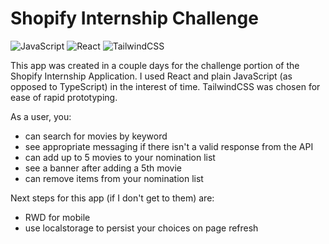 # Shopify Internship Challenge

<div>
<img alt="JavaScript" src="https://img.shields.io/badge/javascript-%23323330.svg?&style=for-the-badge&logo=javascript&logoColor=%23F7DF1E"/>
<img alt="React" src="https://img.shields.io/badge/react-%2320232a.svg?&style=for-the-badge&logo=react&logoColor=%2361DAFB"/>
<img alt="TailwindCSS" src="https://img.shields.io/badge/tailwindcss-%2338B2AC.svg?&style=for-the-badge&logo=tailwind-css&logoColor=white"/>
 </div>
 
This app was created in a couple days for the challenge portion of the Shopify Internship Application. I used React and plain JavaScript (as opposed to TypeScript) in the interest of time. TailwindCSS was chosen for ease of rapid prototyping.
 
 As a user, you:
* can search for movies by keyword
* see appropriate messaging if there isn't a valid response from the API
* can add up to 5 movies to your nomination list
* see a banner after adding a 5th movie
* can remove items from your nomination list

Next steps for this app (if I don't get to them) are:
* RWD for mobile
* use localstorage to persist your choices on page refresh
